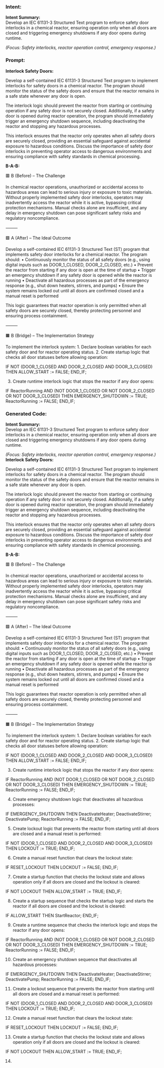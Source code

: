 ### Intent:
**Intent Summary:**  
Develop an IEC 61131-3 Structured Text program to enforce safety door interlocks in a chemical reactor, ensuring operation only when all doors are closed and triggering emergency shutdowns if any door opens during runtime.  

*(Focus: Safety interlocks, reactor operation control, emergency response.)*

### Prompt:
**Interlock Safety Doors:**

Develop a self-contained IEC 61131-3 Structured Text program to implement interlocks for safety doors in a chemical reactor. The program should monitor the status of the safety doors and ensure that the reactor remains in a safe state whenever any door is open.

The interlock logic should prevent the reactor from starting or continuing operation if any safety door is not securely closed. Additionally, if a safety door is opened during reactor operation, the program should immediately trigger an emergency shutdown sequence, including deactivating the reactor and stopping any hazardous processes.

This interlock ensures that the reactor only operates when all safety doors are securely closed, providing an essential safeguard against accidental exposure to hazardous conditions. Discuss the importance of safety door interlocks in preventing operator access to dangerous environments and ensuring compliance with safety standards in chemical processing.

**B-A-B:**

🟥 B (Before) – The Challenge

In chemical reactor operations, unauthorized or accidental access to hazardous areas can lead to serious injury or exposure to toxic materials. Without properly implemented safety door interlocks, operators may inadvertently access the reactor while it is active, bypassing critical protection mechanisms. Manual checks alone are insufficient, and any delay in emergency shutdown can pose significant safety risks and regulatory noncompliance.

⸻

🟩 A (After) – The Ideal Outcome

Develop a self-contained IEC 61131-3 Structured Text (ST) program that implements safety door interlocks for a chemical reactor. The program should:
	•	Continuously monitor the status of all safety doors (e.g., using digital inputs such as DOOR_1_CLOSED, DOOR_2_CLOSED, etc.)
	•	Prevent the reactor from starting if any door is open at the time of startup
	•	Trigger an emergency shutdown if any safety door is opened while the reactor is running
	•	Deactivate all hazardous processes as part of the emergency response (e.g., shut down heaters, stirrers, and pumps)
	•	Ensure the system remains locked out until all doors are confirmed closed and a manual reset is performed

This logic guarantees that reactor operation is only permitted when all safety doors are securely closed, thereby protecting personnel and ensuring process containment.

⸻

🟧 B (Bridge) – The Implementation Strategy

To implement the interlock system:
	1.	Declare boolean variables for each safety door and for reactor operating status.
	2.	Create startup logic that checks all door statuses before allowing operation:

IF NOT (DOOR_1_CLOSED AND DOOR_2_CLOSED AND DOOR_3_CLOSED) THEN
    ALLOW_START := FALSE;
END_IF;

3.	Create runtime interlock logic that stops the reactor if any door opens:

IF ReactorRunning AND (NOT DOOR_1_CLOSED OR NOT DOOR_2_CLOSED OR NOT DOOR_3_CLOSED) THEN
    EMERGENCY_SHUTDOWN := TRUE;
    ReactorRunning := FALSE;
END_IF;

### Generated Code:
**Intent Summary:**  
Develop an IEC 61131-3 Structured Text program to enforce safety door interlocks in a chemical reactor, ensuring operation only when all doors are closed and triggering emergency shutdowns if any door opens during runtime.  

*(Focus: Safety interlocks, reactor operation control, emergency response.)*
**Interlock Safety Doors:**

Develop a self-contained IEC 61131-3 Structured Text program to implement interlocks for safety doors in a chemical reactor. The program should monitor the status of the safety doors and ensure that the reactor remains in a safe state whenever any door is open.

The interlock logic should prevent the reactor from starting or continuing operation if any safety door is not securely closed. Additionally, if a safety door is opened during reactor operation, the program should immediately trigger an emergency shutdown sequence, including deactivating the reactor and stopping any hazardous processes.

This interlock ensures that the reactor only operates when all safety doors are securely closed, providing an essential safeguard against accidental exposure to hazardous conditions. Discuss the importance of safety door interlocks in preventing operator access to dangerous environments and ensuring compliance with safety standards in chemical processing.

**B-A-B:**

🟥 B (Before) – The Challenge

In chemical reactor operations, unauthorized or accidental access to hazardous areas can lead to serious injury or exposure to toxic materials. Without properly implemented safety door interlocks, operators may inadvertently access the reactor while it is active, bypassing critical protection mechanisms. Manual checks alone are insufficient, and any delay in emergency shutdown can pose significant safety risks and regulatory noncompliance.

⸻

🟩 A (After) – The Ideal Outcome

Develop a self-contained IEC 61131-3 Structured Text (ST) program that implements safety door interlocks for a chemical reactor. The program should:
	•	Continuously monitor the status of all safety doors (e.g., using digital inputs such as DOOR_1_CLOSED, DOOR_2_CLOSED, etc.)
	•	Prevent the reactor from starting if any door is open at the time of startup
	•	Trigger an emergency shutdown if any safety door is opened while the reactor is running
	•	Deactivate all hazardous processes as part of the emergency response (e.g., shut down heaters, stirrers, and pumps)
	•	Ensure the system remains locked out until all doors are confirmed closed and a manual reset is performed

This logic guarantees that reactor operation is only permitted when all safety doors are securely closed, thereby protecting personnel and ensuring process containment.

⸻

🟧 B (Bridge) – The Implementation Strategy

To implement the interlock system:
	1.	Declare boolean variables for each safety door and for reactor operating status.
	2.	Create startup logic that checks all door statuses before allowing operation:

IF NOT (DOOR_1_CLOSED AND DOOR_2_CLOSED AND DOOR_3_CLOSED) THEN
    ALLOW_START := FALSE;
END_IF;

3.	Create runtime interlock logic that stops the reactor if any door opens:

IF ReactorRunning AND (NOT DOOR_1_CLOSED OR NOT DOOR_2_CLOSED OR NOT DOOR_3_CLOSED) THEN
    EMERGENCY_SHUTDOWN := TRUE;
    ReactorRunning := FALSE;
END_IF;

4.	Create emergency shutdown logic that deactivates all hazardous processes:

IF EMERGENCY_SHUTDOWN THEN
    DeactivateHeater;
    DeactivateStirrer;
    DeactivatePump;
    ReactorRunning := FALSE;
END_IF;

5.	Create lockout logic that prevents the reactor from starting until all doors are closed and a manual reset is performed:

IF NOT (DOOR_1_CLOSED AND DOOR_2_CLOSED AND DOOR_3_CLOSED) THEN
    LOCKOUT := TRUE;
END_IF;

6.	Create a manual reset function that clears the lockout state:

IF RESET_LOCKOUT THEN
    LOCKOUT := FALSE;
END_IF;

7.	Create a startup function that checks the lockout state and allows operation only if all doors are closed and the lockout is cleared:

IF NOT LOCKOUT THEN
    ALLOW_START := TRUE;
END_IF;

8.	Create a startup sequence that checks the startup logic and starts the reactor if all doors are closed and the lockout is cleared:

IF ALLOW_START THEN
    StartReactor;
END_IF;

9.	Create a runtime sequence that checks the interlock logic and stops the reactor if any door opens:

IF ReactorRunning AND (NOT DOOR_1_CLOSED OR NOT DOOR_2_CLOSED OR NOT DOOR_3_CLOSED) THEN
    EMERGENCY_SHUTDOWN := TRUE;
    ReactorRunning := FALSE;
END_IF;

10.	Create an emergency shutdown sequence that deactivates all hazardous processes:

IF EMERGENCY_SHUTDOWN THEN
    DeactivateHeater;
    DeactivateStirrer;
    DeactivatePump;
    ReactorRunning := FALSE;
END_IF;

11.	Create a lockout sequence that prevents the reactor from starting until all doors are closed and a manual reset is performed:

IF NOT (DOOR_1_CLOSED AND DOOR_2_CLOSED AND DOOR_3_CLOSED) THEN
    LOCKOUT := TRUE;
END_IF;

12.	Create a manual reset function that clears the lockout state:

IF RESET_LOCKOUT THEN
    LOCKOUT := FALSE;
END_IF;

13.	Create a startup function that checks the lockout state and allows operation only if all doors are closed and the lockout is cleared:

IF NOT LOCKOUT THEN
    ALLOW_START := TRUE;
END_IF;

14.
